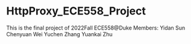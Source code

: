 # HttpProxy_ECE558_Project
This is the final project of 2022Fall ECE558@Duke
Members: Yidan Sun 
         Chenyuan Wei 
         Yuchen Zhang 
         Yuankai Zhu